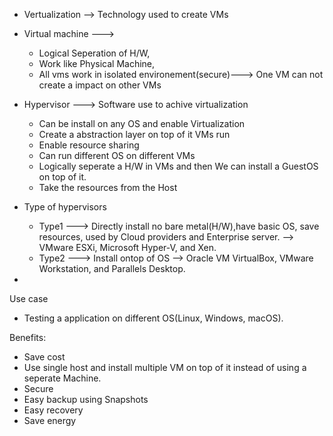 - Vertualization --> Technology used to create VMs
- Virtual machine ---> 
    - Logical Seperation of H/W, 
    - Work like Physical Machine,
    - All vms work in isolated environement(secure)---> One VM can not create a impact on other VMs

- Hypervisor ---> Software use to achive virtualization
    - Can be install on any OS and enable Virtualization
    - Create a abstraction layer on top of it VMs run
    - Enable resource sharing
    - Can run different OS on different VMs
    - Logically seperate a H/W in VMs and then We can install a GuestOS on top of it.
    - Take the resources from the Host
    
- Type of hypervisors
    - Type1 ---> Directly install no bare metal(H/W),have basic OS, save resources, used by Cloud providers and Enterprise server. --> VMware ESXi, Microsoft Hyper-V, and Xen. 
    - Type2 ---> Install ontop of OS --> Oracle VM VirtualBox, VMware Workstation, and Parallels Desktop. 

- 

Use case
- Testing a application on different OS(Linux, Windows, macOS).


Benefits:
- Save cost
- Use single host and install multiple VM on top of it instead of using a seperate Machine.
- Secure
- Easy backup using Snapshots
- Easy recovery
- Save energy



